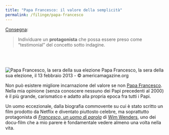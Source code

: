 ```yaml
---
title: "Papa Francesco: il valore della semplicità"
permalink: /filinge/papa-francesco
---
```

[Consegna](https://filinge.blogspot.com/2020/05/step-14.html):

> Individuare un **protagonista** che possa essere preso come “testimonial” del concetto sotto indagine.

<br />
<br />

![Papa Francesco, la sera della sua elezione](https://www.americamagazine.org/sites/default/files/main_image/PopeBalcony.jpg)
Papa Francesco, la sera della sua elezione, il 13 febbraio 2013 - &copy; americamagazine.org

Non può esistere migliore incarnazione del valore se non [Papa Francesco](https://it.wikipedia.org/wiki/Papa_Francesco). Nella mia opinione (senza conoscere nessuno dei Papi precedenti al 2000) è il più grande, carismatico e adatto alla propria epoca fra tutti i Papi.

Un uomo eccezionale, dalla biografia commovente su cui è stato scritto un film prodotto da Netflix e diventato piuttosto celebre, ma soprattutto protagonista di [*Francesco, un uomo di parola*](https://www.imdb.com/title/tt6915100/) di [Wim Wenders](https://www.imdb.com/name/nm0000694/), uno dei docu-film che a mio parere è fondamentale vedere almeno una volta nella vita.
